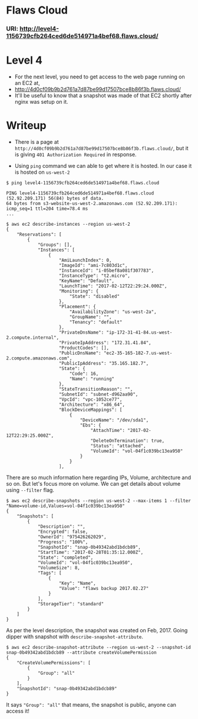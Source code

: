 # Flaws Cloud
### URl: http://level4-1156739cfb264ced6de514971a4bef68.flaws.cloud/

# Level 4
- For the next level, you need to get access to the web page running on an EC2 at,
- http://4d0cf09b9b2d761a7d87be99d17507bce8b86f3b.flaws.cloud/
- It'll be useful to know that a snapshot was made of that EC2 shortly after nginx was setup on it.

# Writeup

- There is a page at `http://4d0cf09b9b2d761a7d87be99d17507bce8b86f3b.flaws.cloud/`, but it is giving `401 Authorization Required` in response.

- Using `ping` command we can able to get where it is hosted. In our case it is hosted on `us-west-2`

```
$ ping level4-1156739cfb264ced6de514971a4bef68.flaws.cloud

PING level4-1156739cfb264ced6de514971a4bef68.flaws.cloud (52.92.209.171) 56(84) bytes of data.
64 bytes from s3-website-us-west-2.amazonaws.com (52.92.209.171): icmp_seq=1 ttl=204 time=78.4 ms
...
```


```
$ aws ec2 describe-instances --region us-west-2
{
    "Reservations": [
        {
            "Groups": [],
            "Instances": [
                {
                    "AmiLaunchIndex": 0,
                    "ImageId": "ami-7c803d1c",
                    "InstanceId": "i-05bef8a081f307783",
                    "InstanceType": "t2.micro",
                    "KeyName": "Default",
                    "LaunchTime": "2017-02-12T22:29:24.000Z",
                    "Monitoring": {
                        "State": "disabled"
                    },
                    "Placement": {
                        "AvailabilityZone": "us-west-2a",
                        "GroupName": "",
                        "Tenancy": "default"
                    },
                    "PrivateDnsName": "ip-172-31-41-84.us-west-2.compute.internal",
                    "PrivateIpAddress": "172.31.41.84",
                    "ProductCodes": [],
                    "PublicDnsName": "ec2-35-165-182-7.us-west-2.compute.amazonaws.com",
                    "PublicIpAddress": "35.165.182.7",
                    "State": {
                        "Code": 16,
                        "Name": "running"
                    },
                    "StateTransitionReason": "",
                    "SubnetId": "subnet-d962aa90",
                    "VpcId": "vpc-1052ce77",
                    "Architecture": "x86_64",
                    "BlockDeviceMappings": [
                        {
                            "DeviceName": "/dev/sda1",
                            "Ebs": {
                                "AttachTime": "2017-02-12T22:29:25.000Z",
                                "DeleteOnTermination": true,
                                "Status": "attached",
                                "VolumeId": "vol-04f1c039bc13ea950"
                            }
                        }
                    ],
```

There are so much information here regarding IPs, Volume, architecture and so on. But let's focus more on volume. We can get details about volume using `--filter` flag.

```
$ aws ec2 describe-snapshots --region us-west-2 --max-items 1 --filter "Name=volume-id,Values=vol-04f1c039bc13ea950"
{
    "Snapshots": [
        {
            "Description": "",
            "Encrypted": false,
            "OwnerId": "975426262029",
            "Progress": "100%",
            "SnapshotId": "snap-0b49342abd1bdcb89",
            "StartTime": "2017-02-28T01:35:12.000Z",
            "State": "completed",
            "VolumeId": "vol-04f1c039bc13ea950",
            "VolumeSize": 8,
            "Tags": [
                {
                    "Key": "Name",
                    "Value": "flaws backup 2017.02.27"
                }
            ],
            "StorageTier": "standard"
        }
    ]
}
```

As per the level description, the snapshot was created on Feb, 2017. Going dipper with snapshot with `describe-snapshot-attribute`.

```
$ aws ec2 describe-snapshot-attribute --region us-west-2 --snapshot-id snap-0b49342abd1bdcb89 --attribute createVolumePermission
{
    "CreateVolumePermissions": [
        {
            "Group": "all"
        }
    ],
    "SnapshotId": "snap-0b49342abd1bdcb89"
}
```

It says `"Group": "all"` that means, the snapshot is public, anyone can access it!

